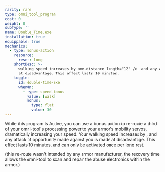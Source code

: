 ```yaml
---
rarity: rare
type: omni_tool_program
cost: 0
weight: 0
subType: ''
name: Double_Time.exe
installation: true
equippable: true
mechanics:
  - type: bonus-action
    resource:
      reset: long
    shortDesc: >-
      walking speed increases by <me-distance length="12" />, and any attack of opportunity made against you is made
      at disadvantage. This effect lasts 10 minutes.
    toggle:
      id: double-time-exe
      whenOn:
        - type: speed-bonus
          value: [walk]
          bonus:
            type: flat
            value: 30
---
```

While this program is Active, you can use a bonus action to re-route a third of your omni-tool's processing power to
your armor's mobility servos, dramatically increasing your speed. Your walking speed increases by <me-distance length="12" />,
and any attack of opportunity made against you is made at disadvantage. This effect lasts 10 minutes, and can only be activated once per
long rest.

(this re-route wasn't intended by any armor manufacturer, the recovery time allows the omni-tool to scan and repair
the abuse electronics within the armor.)
